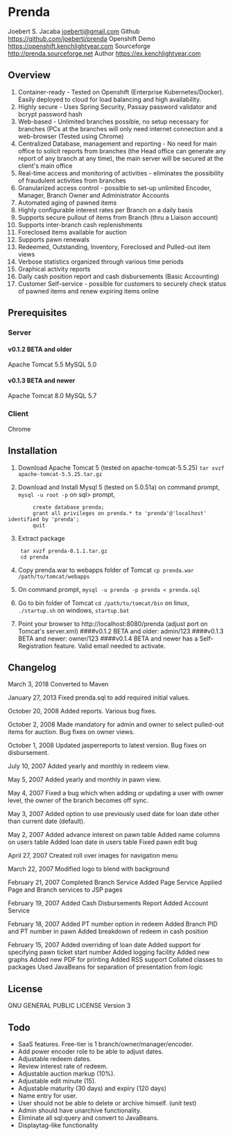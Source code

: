 # Prenda
Joebert S. Jacaba
joebertj@gmail.com
Github https://github.com/joebertj/prenda
Openshift Demo https://openshift.kenchlightyear.com
Sourceforge http://prenda.sourceforge.net
Author https://ex.kenchlightyear.com

## Overview

1. Container-ready - Tested on Openshift (Enterprise Kubernetes/Docker). Easily deployed to cloud for load balancing and high availability.
2. Highly secure - Uses Spring Security, Passay password validator and bcrypt password hash
3. Web-based - Unlimited branches possible, no setup necessary for branches (PCs at the branches will only need internet connection and a web-browser (Tested using Chrome)
4. Centralized Database, management and reporting - No need for main office to solicit reports from branches (the Head office can generate any report of any branch at any time), the main server will be secured at the client's main office
5. Real-time access and monitoring of activities - eliminates the possibility of fraudulent activities from branches
6. Granularized access control -  possible to set-up unlimited Encoder, Manager, Branch Owner and Administrator Accounts
7. Automated aging of pawned items
8. Highly configurable interest rates per Branch on a daily basis
9. Supports secure pullout of items from Branch (thru a Liaison account)
10. Supports inter-branch cash replenishments
11. Foreclosed items available for auction
12. Supports pawn renewals
13. Redeemed, Outstanding, Inventory, Foreclosed and Pulled-out item views
14. Verbose statistics organized through various time periods
15. Graphical activity reports
16. Daily cash position report and cash disbursements (Basic Accounting)
17. Customer Self-service - possible for customers to securely check status of pawned items and renew expiring items online 

## Prerequisites
### Server
#### v0.1.2 BETA and older
Apache Tomcat 5.5
MySQL 5.0
#### v0.1.3 BETA and newer
Apache Tomcat 8.0
MySQL 5.7<br/>
### Client
Chrome <br/>

## Installation

1. Download Apache Tomcat 5 (tested on apache-tomcat-5.5.25)
	`tar xvzf apache-tomcat-5.5.25.tar.gz`
	
2. Download and Install Mysql 5 (tested on 5.0.51a)
	on command prompt,
		`mysql -u root -p`
	on sql> prompt,
```
		create database prenda;
		grant all privileges on prenda.* to 'prenda'@'localhost' identified by 'prenda';
		quit
```
3. Extract package
```
	tar xvzf prenda-0.1.1.tar.gz
	cd prenda
```
4. Copy prenda.war to webapps folder of Tomcat
	`cp prenda.war /path/to/tomcat/webapps`
	
5. On command prompt,
		`mysql -u prenda -p prenda < prenda.sql`

6. Go to bin folder of Tomcat
	`cd /path/to/tomcat/bin`
	on linux,
		`./startup.sh`
	on windows,
		`startup.bat`

7. Point your browser to http://localhost:8080/prenda (adjust port on Tomcat's server.xml)
####v0.1.2 BETA and older:		admin/123
####v0.1.3 BETA and newer:		owner/123
####v0.1.4 BETA and newer has a Self-Registration feature. Valid email needed to activate.	
	
## Changelog

March 3, 2018
Converted to Maven

January 27, 2013
Fixed prenda.sql to add required initial values.

October 20, 2008
Added reports.
Various bug fixes.

October 2, 2008
Made mandatory for admin and owner to select pulled-out items for auction.
Bug fixes on owner views.

October 1, 2008
Updated jasperreports to latest version.
Bug fixes on disbursement.

July 10, 2007
Added yearly and monthly in redeem view.

May 5, 2007
Added yearly and monthly in pawn view.

May 4, 2007
Fixed a bug which when adding or updating a user with owner level, 
the owner of the branch becomes off sync.

May 3, 2007
Added option to use previously used date for loan date
other than current date (default).

May 2, 2007
Added advance interest on pawn table
Added name columns on users table
Added loan date in users table
Fixed pawn edit bug

April 27, 2007
Created roll over images for navigation menu

March 22, 2007
Modified logo to blend with background

February 21, 2007
Completed Branch Service
Added Page Service
Applied Page and Branch services to JSP pages

February 19, 2007
Added Cash Disbursements Report
Added Account Service

February 18, 2007
Added PT number option in redeem
Added Branch PID and PT number in pawn
Added breakdown of redeem in cash position

February 15, 2007
Added overriding of loan date
Added support for specifying pawn ticket start number
Added logging facility
Added new graphs
Added new PDF for printing
Added RSS support
Collated classes to packages
Used JavaBeans for separation of presentation from logic

## License
GNU GENERAL PUBLIC LICENSE Version 3

## Todo

* SaaS features. Free-tier is 1 branch/owner/manager/encoder.
* Add power encoder role to be able to adjust dates.
* Adjustable redeem dates.
* Review interest rate of redeem.
* Adjustable auction markup (10%).
* Adjustable edit minute (15).
* Adjustable maturity (30 days) and expiry (120 days)
* Name entry for user.
* User should not be able to delete or archive himself. (unit test)
* Admin should have unarchive functionality.
* Eliminate all sql:query and convert to JavaBeans.
* Displaytag-like functionality
